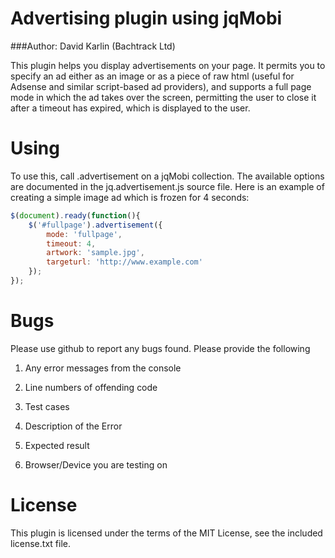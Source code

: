 # Advertising plugin using jqMobi

###Author: David Karlin (Bachtrack Ltd)

This plugin helps you display advertisements on your page. It permits you to specify an ad either as an image or as a piece of
raw html (useful for Adsense and similar script-based ad providers), and supports a full page mode in which the ad takes over
the screen, permitting the user to close it after a timeout has expired, which is displayed to the user.


# Using

To use this, call .advertisement on a jqMobi collection. The available options are documented in the jq.advertisement.js
source file. Here is an example of creating a simple image ad which is frozen for 4 seconds:


```js
$(document).ready(function(){
    $('#fullpage').advertisement({
        mode: 'fullpage',
        timeout: 4,
        artwork: 'sample.jpg',
        targeturl: 'http://www.example.com'
    });
});
```

# Bugs

Please use github to report any bugs found.  Please provide the following

1. Any error messages from the console

2. Line numbers of offending code

3. Test cases

4. Description of the Error

5. Expected result

6. Browser/Device you are testing on


# License

This plugin is licensed under the terms of the MIT License, see the included license.txt file.